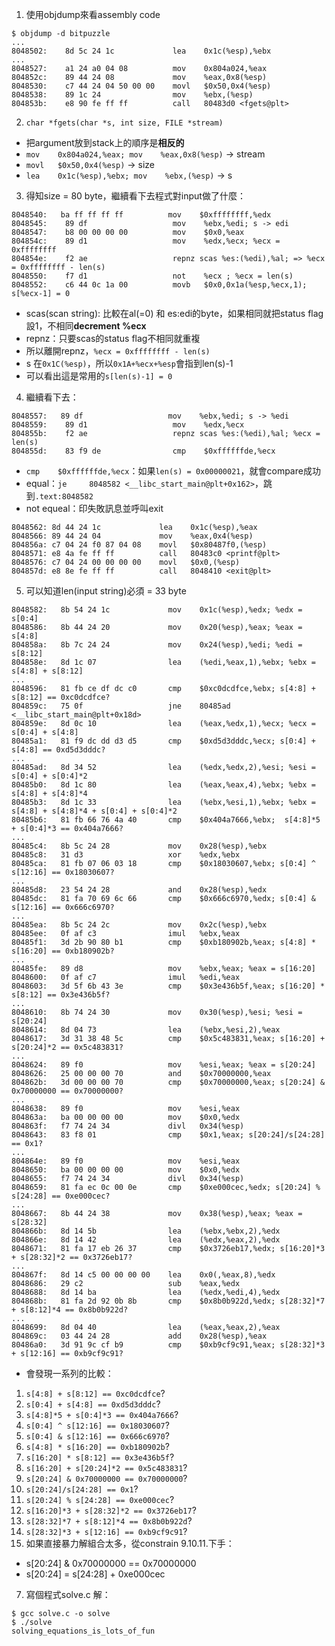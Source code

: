 1. 使用objdump來看assembly code
 ```
$ objdump -d bitpuzzle
...
8048502:	8d 5c 24 1c          	lea    0x1c(%esp),%ebx
...
8048527:	a1 24 a0 04 08       	mov    0x804a024,%eax
804852c:	89 44 24 08          	mov    %eax,0x8(%esp)
8048530:	c7 44 24 04 50 00 00 	movl   $0x50,0x4(%esp)
8048538:	89 1c 24             	mov    %ebx,(%esp)
804853b:	e8 90 fe ff ff       	call   80483d0 <fgets@plt>
 ```
 2. ```char *fgets(char *s, int size, FILE *stream)```
  * 把argument放到stack上的順序是**相反的**
  * ```mov    0x804a024,%eax; mov    %eax,0x8(%esp)``` -> stream
  * ```movl   $0x50,0x4(%esp)``` -> size
  * ```lea    0x1c(%esp),%ebx; mov    %ebx,(%esp)``` -> s
 3. 得知size = 80 byte，繼續看下去程式對input做了什麼：
 ```
 8048540:	ba ff ff ff ff       	mov    $0xffffffff,%edx
8048545:	89 df                	mov    %ebx,%edi; s -> edi
8048547:	b8 00 00 00 00       	mov    $0x0,%eax
804854c:	89 d1                	mov    %edx,%ecx; %ecx = 0xffffffff
804854e:	f2 ae                	repnz scas %es:(%edi),%al; => %ecx = 0xffffffff - len(s)
8048550:	f7 d1                	not    %ecx ; %ecx = len(s)
8048552:	c6 44 0c 1a 00       	movb   $0x0,0x1a(%esp,%ecx,1); s[%ecx-1] = 0
 ```
  * scas(scan string): 比較在al(=0) 和 es:edi的byte，如果相同就把status flag設1，不相同**decrement %ecx**
  * repnz：只要scas的status flag不相同就重複
  * 所以離開repnz，```%ecx = 0xffffffff - len(s)```
  * s 在```0x1C(%esp)```，所以```0x1A+%ecx+%esp```會指到len(s)-1
  * 可以看出這是常用的```s[len(s)-1] = 0```
 4. 繼續看下去：
 ```
 8048557:	89 df                	mov    %ebx,%edi; s -> %edi
8048559:	89 d1                	mov    %edx,%ecx
804855b:	f2 ae                	repnz scas %es:(%edi),%al; %ecx = len(s)
804855d:	83 f9 de             	cmp    $0xffffffde,%ecx
 ```
  * ```cmp    $0xffffffde,%ecx```：如果```len(s) = 0x00000021```，就會compare成功
   * equal：```je     8048582 <__libc_start_main@plt+0x162>```，跳到```.text:8048582```
   * not equeal：印失敗訊息並呼叫exit
   ```
   8048562:	8d 44 24 1c          	lea    0x1c(%esp),%eax
   8048566:	89 44 24 04          	mov    %eax,0x4(%esp)
   804856a:	c7 04 24 f0 87 04 08 	movl   $0x80487f0,(%esp)
   8048571:	e8 4a fe ff ff       	call   80483c0 <printf@plt>
   8048576:	c7 04 24 00 00 00 00 	movl   $0x0,(%esp)
   804857d:	e8 8e fe ff ff       	call   8048410 <exit@plt>
   ```
 5. 可以知道len(input string)必須 = 33 byte
 ```
 8048582:	8b 54 24 1c          	mov    0x1c(%esp),%edx; %edx = s[0:4]
 8048586:	8b 44 24 20          	mov    0x20(%esp),%eax; %eax = s[4:8]
 804858a:	8b 7c 24 24          	mov    0x24(%esp),%edi; %edi = s[8:12]
 804858e:	8d 1c 07             	lea    (%edi,%eax,1),%ebx; %ebx = s[4:8] + s[8:12]
 ...
 8048596:	81 fb ce df dc c0    	cmp    $0xc0dcdfce,%ebx; s[4:8] + s[8:12] == 0xc0dcdfce?
 804859c:	75 0f                	jne    80485ad <__libc_start_main@plt+0x18d>
 804859e:	8d 0c 10             	lea    (%eax,%edx,1),%ecx; %ecx = s[0:4] + s[4:8]
 80485a1:	81 f9 dc dd d3 d5    	cmp    $0xd5d3dddc,%ecx; s[0:4] + s[4:8] == 0xd5d3dddc?
 ...
 80485ad:	8d 34 52             	lea    (%edx,%edx,2),%esi; %esi = s[0:4] + s[0:4]*2
 80485b0:	8d 1c 80             	lea    (%eax,%eax,4),%ebx; %ebx = s[4:8] + s[4:8]*4
 80485b3:	8d 1c 33             	lea    (%ebx,%esi,1),%ebx; %ebx =  s[4:8] + s[4:8]*4 + s[0:4] + s[0:4]*2
 80485b6:	81 fb 66 76 4a 40    	cmp    $0x404a7666,%ebx;  s[4:8]*5 + s[0:4]*3 == 0x404a7666?
 ...
 80485c4:	8b 5c 24 28          	mov    0x28(%esp),%ebx
 80485c8:	31 d3                	xor    %edx,%ebx
 80485ca:	81 fb 07 06 03 18    	cmp    $0x18030607,%ebx; s[0:4] ^ s[12:16] == 0x18030607?
 ...
 80485d8:	23 54 24 28          	and    0x28(%esp),%edx
 80485dc:	81 fa 70 69 6c 66    	cmp    $0x666c6970,%edx; s[0:4] & s[12:16] == 0x666c6970?
 ...
 80485ea:	8b 5c 24 2c          	mov    0x2c(%esp),%ebx
 80485ee:	0f af c3             	imul   %ebx,%eax
 80485f1:	3d 2b 90 80 b1       	cmp    $0xb180902b,%eax; s[4:8] * s[16:20] == 0xb180902b?
...
 80485fe:	89 d8                	mov    %ebx,%eax; %eax = s[16:20]
 8048600:	0f af c7             	imul   %edi,%eax
 8048603:	3d 5f 6b 43 3e       	cmp    $0x3e436b5f,%eax; s[16:20] * s[8:12] == 0x3e436b5f?
...
 8048610:	8b 74 24 30          	mov    0x30(%esp),%esi; %esi = s[20:24]
 8048614:	8d 04 73             	lea    (%ebx,%esi,2),%eax
 8048617:	3d 31 38 48 5c       	cmp    $0x5c483831,%eax; s[16:20] + s[20:24]*2 == 0x5c483831?
 ...
 8048624:	89 f0                	mov    %esi,%eax; %eax = s[20:24]
 8048626:	25 00 00 00 70       	and    $0x70000000,%eax
 804862b:	3d 00 00 00 70       	cmp    $0x70000000,%eax; s[20:24] & 0x70000000 == 0x70000000?
 ...
 8048638:	89 f0                	mov    %esi,%eax
 804863a:	ba 00 00 00 00       	mov    $0x0,%edx
 804863f:	f7 74 24 34          	divl   0x34(%esp)
 8048643:	83 f8 01             	cmp    $0x1,%eax; s[20:24]/s[24:28] == 0x1?
...
 804864e:	89 f0                	mov    %esi,%eax
 8048650:	ba 00 00 00 00       	mov    $0x0,%edx
 8048655:	f7 74 24 34          	divl   0x34(%esp)
 8048659:	81 fa ec 0c 00 0e    	cmp    $0xe000cec,%edx; s[20:24] % s[24:28] == 0xe000cec?
...
 8048667:	8b 44 24 38          	mov    0x38(%esp),%eax; %eax = s[28:32]
 804866b:	8d 14 5b             	lea    (%ebx,%ebx,2),%edx
 804866e:	8d 14 42             	lea    (%edx,%eax,2),%edx
 8048671:	81 fa 17 eb 26 37    	cmp    $0x3726eb17,%edx; s[16:20]*3 + s[28:32]*2 == 0x3726eb17?
...
 804867f:	8d 14 c5 00 00 00 00 	lea    0x0(,%eax,8),%edx
 8048686:	29 c2                	sub    %eax,%edx
 8048688:	8d 14 ba             	lea    (%edx,%edi,4),%edx
 804868b:	81 fa 2d 92 0b 8b    	cmp    $0x8b0b922d,%edx; s[28:32]*7 + s[8:12]*4 == 0x8b0b922d?
...
 8048699:	8d 04 40             	lea    (%eax,%eax,2),%eax
 804869c:	03 44 24 28          	add    0x28(%esp),%eax
 80486a0:	3d 91 9c cf b9       	cmp    $0xb9cf9c91,%eax; s[28:32]*3 + s[12:16] == 0xb9cf9c91?
 ```
 * 會發現一系列的比較：
  1. ```s[4:8] + s[8:12] == 0xc0dcdfce```?
  2. ```s[0:4] + s[4:8] == 0xd5d3dddc```?
  3. ```s[4:8]*5 + s[0:4]*3 == 0x404a7666```?
  4. ```s[0:4] ^ s[12:16] == 0x18030607```?
  5. ```s[0:4] & s[12:16] == 0x666c6970```?
  6. ```s[4:8] * s[16:20] == 0xb180902b```?
  7. ```s[16:20] * s[8:12] == 0x3e436b5f```?
  8. ```s[16:20] + s[20:24]*2 == 0x5c483831```?
  9. ```s[20:24] & 0x70000000 == 0x70000000```?
  10. ```s[20:24]/s[24:28] == 0x1```?
  11. ```s[20:24] % s[24:28] == 0xe000cec```?
  12. ```s[16:20]*3 + s[28:32]*2 == 0x3726eb17```?
  13. ```s[28:32]*7 + s[8:12]*4 == 0x8b0b922d```?
  14. ```s[28:32]*3 + s[12:16] == 0xb9cf9c91```?
 6. 如果直接暴力解組合太多，從constrain 9.10.11.下手：
  * s[20:24] & 0x70000000 == 0x70000000
  * s[20:24] = s[24:28] + 0xe000cec
 7. 寫個程式solve.c 解：
 ```
$ gcc solve.c -o solve
$ ./solve
solving_equations_is_lots_of_fun
```
